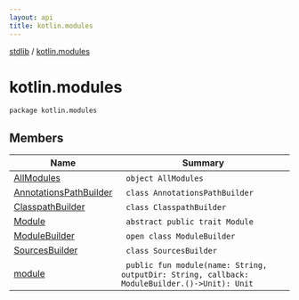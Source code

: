 ```yaml
---
layout: api
title: kotlin.modules
---
```

[stdlib](../index.html) / [kotlin.modules](index.html)

# kotlin.modules

```
package kotlin.modules
```
## Members
| Name | Summary |
|------|---------|
|[AllModules](AllModules/index.html)|&nbsp;&nbsp;`object AllModules`<br>|
|[AnnotationsPathBuilder](AnnotationsPathBuilder/index.html)|&nbsp;&nbsp;`class AnnotationsPathBuilder`<br>|
|[ClasspathBuilder](ClasspathBuilder/index.html)|&nbsp;&nbsp;`class ClasspathBuilder`<br>|
|[Module](Module/index.html)|&nbsp;&nbsp;`abstract public trait Module`<br>|
|[ModuleBuilder](ModuleBuilder/index.html)|&nbsp;&nbsp;`open class ModuleBuilder`<br>|
|[SourcesBuilder](SourcesBuilder/index.html)|&nbsp;&nbsp;`class SourcesBuilder`<br>|
|[module](module.html)|&nbsp;&nbsp;`public fun module(name: String, outputDir: String, callback: ModuleBuilder.()->Unit): Unit`<br>|
